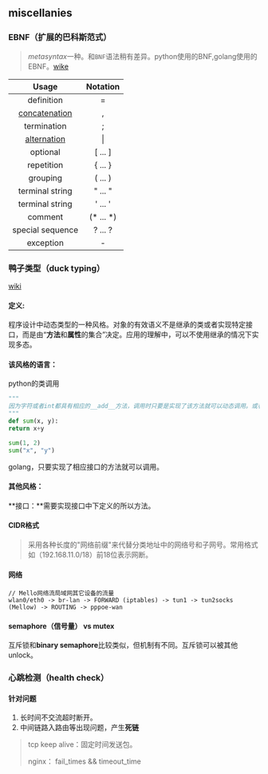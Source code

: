 ## miscellanies

### EBNF（扩展的巴科斯范式）

> *metasyntax*一种。和`BNF`语法稍有差异。python使用的BNF,golang使用的EBNF。[wike]([https://en.wikipedia.org/wiki/Extended_Backus%E2%80%93Naur_form](https://en.wikipedia.org/wiki/Extended_Backus–Naur_form))

|                            Usage                             | Notation  |
| :----------------------------------------------------------: | :-------: |
|                          definition                          |     =     |
| [concatenation](https://en.wikipedia.org/wiki/Concatenation) |     ,     |
|                         termination                          |     ;     |
| [alternation](https://en.wikipedia.org/wiki/Alternation_(formal_language_theory)) |    \|     |
|                           optional                           |  [ ... ]  |
|                          repetition                          |  { ... }  |
|                           grouping                           |  ( ... )  |
|                       terminal string                        |  " ... "  |
|                       terminal string                        |  ' ... '  |
|                           comment                            | (* ... *) |
|                       special sequence                       |  ? ... ?  |
|                          exception                           |     -     |

### 鸭子类型（duck typing）

[wiki]([https://zh.wikipedia.org/wiki/%E9%B8%AD%E5%AD%90%E7%B1%BB%E5%9E%8B](https://zh.wikipedia.org/wiki/鸭子类型))

#### 定义: 

  程序设计中动态类型的一种风格。对象的有效语义不是继承的类或者实现特定接口，而是由“**方法**和**属性**的集合”决定。应用的理解中，可以不使用继承的情况下实现多态。

#### 该风格的语言：

  python的类调用

  ```python
"""
因为字符或者int都具有相应的__add__方法，调用时只要是实现了该方法就可以动态调用。或者如python 的file()、cString 模块
"""
def sum(x, y): 
  return x+y

sum(1, 2) 
sum("x", "y")

  ```

golang，只要实现了相应接口的方法就可以调用。

#### 其他风格：

**接口：**需要实现接口中下定义的所以方法。 

#### CIDR格式
> 采用各种长度的"网络前缀"来代替分类地址中的网络号和子网号。常用格式如（192.168.11.0/18）前18位表示网断。



#### 网络

```
// Mello网络流局域网其它设备的流量
wlan0/eth0 -> br-lan -> FORWARD (iptables) -> tun1 -> tun2socks (Mellow) -> ROUTING -> pppoe-wan
```

#### semaphore（信号量） vs mutex

互斥锁和**binary semaphore**比较类似，但机制有不同。互斥锁可以被其他unlock。

### 心跳检测（health check）

#### 针对问题

1. 长时间不交流超时断开。
2. 中间链路入路由等出现问题，产生**死链**

>  tcp keep alive：固定时间发送包。
>
>  nginx： fail_times && timeout_time
